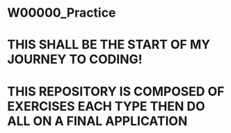 # W00000_Practice
# THIS SHALL BE THE START OF MY JOURNEY TO CODING!
# THIS REPOSITORY IS COMPOSED OF EXERCISES EACH TYPE THEN DO ALL ON A FINAL APPLICATION

